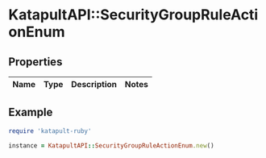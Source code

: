 # KatapultAPI::SecurityGroupRuleActionEnum

## Properties

| Name | Type | Description | Notes |
| ---- | ---- | ----------- | ----- |

## Example

```ruby
require 'katapult-ruby'

instance = KatapultAPI::SecurityGroupRuleActionEnum.new()
```

